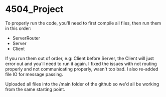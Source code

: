 # 4504_Project

To properly run the code, you'll need to first compile all files, then run them in this order:

- ServerRouter
- Server
- Client

If you run them out of order, e.g: Client before Server, the Client will just error out and you'll need to run it again.
I fixed the issues with not routing properly and not communicating properly, wasn't too bad. 
I also re-added file IO for message passing.

Uploaded all files into the /main folder of the github so we'd all be working from the same starting point.
